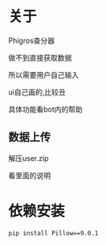 # 关于

Phigros查分器

做不到直接获取数据

所以需要用户自己输入

ui自己画的,比较丑

具体功能看bot内的帮助

## 数据上传

解压user.zip

看里面的说明

# 依赖安装

`pip install Pillow==9.0.1`
